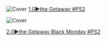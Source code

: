 <!--

<details>
<summary>layout: page
title: "the Getaway"
permalink: https://jeuxsf.github.io/JSF/sony/theGetaway/

</details>
  
#### hidden field with metadata

-->


![Cover](https://www.mobygames.com/images/covers/s/18208-the-getaway-playstation-2-front-cover.jpg)
[1.0►the Getaway #PS2](https://ouo.io/3ouE3q)

![Cover](https://www.mobygames.com/images/covers/l/18208-the-getaway-playstation-2-front-cover.jpg)

[2.0►the Getaway Black Monday #PS2](https://ouo.io/NFq15X)

